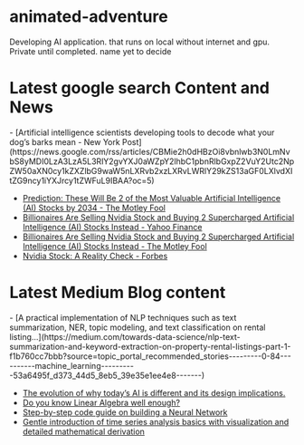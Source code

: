 # animated-adventure
Developing AI application. that runs on local without internet and gpu. Private until completed. name yet to decide

# Latest google search Content and News

<!-- GOOGLE-NEWS-CONTENT:START -->- [Artificial intelligence scientists developing tools to decode what your dog’s barks mean - New York Post](https://news.google.com/rss/articles/CBMie2h0dHBzOi8vbnlwb3N0LmNvbS8yMDI0LzA3LzA5L3RlY2gvYXJ0aWZpY2lhbC1pbnRlbGxpZ2VuY2Utc2NpZW50aXN0cy1kZXZlbG9waW5nLXRvb2xzLXRvLWRlY29kZS13aGF0LXlvdXItZG9ncy1iYXJrcy1tZWFuL9IBAA?oc=5)
- [Prediction: These Will Be 2 of the Most Valuable Artificial Intelligence (AI) Stocks by 2034 - The Motley Fool](https://news.google.com/rss/articles/CBMiXGh0dHBzOi8vd3d3LmZvb2wuY29tL2ludmVzdGluZy8yMDI0LzA3LzA5L3ByZWRpY3Rpb24td2lsbC1iZS0yLW1vc3QtdmFsdWFibGUtYWktc3RvY2tzLTIwMzQv0gEA?oc=5)
- [Billionaires Are Selling Nvidia Stock and Buying 2 Supercharged Artificial Intelligence (AI) Stocks Instead - Yahoo Finance](https://news.google.com/rss/articles/CBMiVmh0dHBzOi8vZmluYW5jZS55YWhvby5jb20vbmV3cy9iaWxsaW9uYWlyZXMtc2VsbGluZy1udmlkaWEtc3RvY2stYnV5aW5nLTA5MTIwMDUyNS5odG1s0gEA?oc=5)
- [Billionaires Are Selling Nvidia Stock and Buying 2 Supercharged Artificial Intelligence (AI) Stocks Instead - The Motley Fool](https://news.google.com/rss/articles/CBMiXWh0dHBzOi8vd3d3LmZvb2wuY29tL2ludmVzdGluZy8yMDI0LzA3LzA4L2JpbGxpb25haXJlcy1zZWxsLW52aWRpYS1zdG9jay1hbmQtYnV5LTItYWktc3RvY2tzL9IBAA?oc=5)
- [Nvidia Stock: A Reality Check - Forbes](https://news.google.com/rss/articles/CBMiV2h0dHBzOi8vd3d3LmZvcmJlcy5jb20vc2l0ZXMvZ3JlYXRzcGVjdWxhdGlvbnMvMjAyNC8wNy8wOS9udmlkaWEtc3RvY2stYS1yZWFsaXR5LWNoZWNrL9IBAA?oc=5)<!-- GOOGLE-NEWS-CONTENT:END -->


# Latest Medium Blog content
<!-- MEDIUM-CONTENT:START -->- [A practical implementation of NLP techniques such as text summarization, NER, topic modeling, and text classification on rental listing…](https://medium.com/towards-data-science/nlp-text-summarization-and-keyword-extraction-on-property-rental-listings-part-1-f1b760cc7bbb?source=topic_portal_recommended_stories---------0-84----------machine_learning----------53a6495f_d373_44d5_8eb5_39e35e1ee4e8-------)
- [The evolution of why today’s AI is different and its design implications.](https://medium.com/user-experience-design-1/intuitively-explained-what-changed-with-ai-today-1a9e45c2530a?source=topic_portal_recommended_stories---------1-107----------machine_learning----------53a6495f_d373_44d5_8eb5_39e35e1ee4e8-------)
- [Do you know Linear Algebra well enough?](https://medium.com/bitgrit-data-science-publication/linear-algebra-concepts-every-data-scientist-should-know-18b00bd453dd?source=topic_portal_recommended_stories---------2-85----------machine_learning----------53a6495f_d373_44d5_8eb5_39e35e1ee4e8-------)
- [Step-by-step code guide on building a Neural Network](https://medium.com/towards-data-science/implementing-neural-networks-in-tensorflow-and-pytorch-3c1f097e412a?source=topic_portal_recommended_stories---------3-84----------machine_learning----------53a6495f_d373_44d5_8eb5_39e35e1ee4e8-------)
- [Gentle introduction of time series analysis basics with visualization and detailed mathematical derivation](https://medium.com/intuition/statistics-time-series-analysis-compilation-of-the-fundamental-concepts-7c3799953a0b?source=topic_portal_recommended_stories---------4-107----------machine_learning----------53a6495f_d373_44d5_8eb5_39e35e1ee4e8-------)<!-- MEDIUM-CONTENT:END -->
